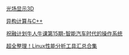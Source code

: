 [光场显示3D](https://www.pendu3d.com/)

[异构计算与C++](http://3ms.huawei.com/km/groups/3947034/blogs/details/9096337)

[祝融计划牛人牛课第15期-智能汽车时代的操作系统](http://ilearning.huawei.com/edx/next/micro/course-v1:HuaweiX+CNE202106101516048-178+microcourse?blockID=09159b06b91348d8907875c505052ef3)

[超全整理！Linux性能分析工具汇总合集](https://rdc.hundsun.com/portal/article/731.html)
